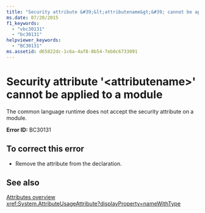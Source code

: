 ```yaml
---
title: "Security attribute &#39;&lt;attributename&gt;&#39; cannot be applied to a module"
ms.date: 07/20/2015
f1_keywords: 
  - "vbc30131"
  - "bc30131"
helpviewer_keywords: 
  - "BC30131"
ms.assetid: d65822dc-1c6a-4af8-8b54-7eb0c6733091
---
```

# Security attribute &#39;&lt;attributename&gt;&#39; cannot be applied to a module
The common language runtime does not accept the security attribute on a module.

**Error ID:** BC30131

## To correct this error

- Remove the attribute from the declaration.

## See also
 [Attributes overview](~/docs/visual-basic/programming-guide/concepts/attributes/index.md)  
 <xref:System.AttributeUsageAttribute?displayProperty=nameWithType>
